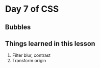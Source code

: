# Day 7 of CSS

## Bubbles

## Things learned in this lesson

1. Filter blur, contrast
2. Transform origin

